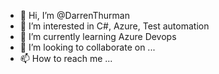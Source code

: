 - 👋 Hi, I’m @DarrenThurman
- 👀 I’m interested in C#, Azure, Test automation
- 🌱 I’m currently learning Azure Devops
- 💞️ I’m looking to collaborate on ...
- 📫 How to reach me ...

<!---
DarrenThurman/DarrenThurman is a ✨ special ✨ repository because its `README.md` (this file) appears on your GitHub profile.
You can click the Preview link to take a look at your changes.
--->

